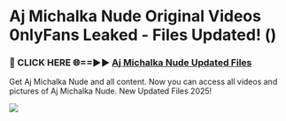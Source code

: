# Aj Michalka Nude Original Videos 0nlyFans Leaked - Files Updated! ()

<h3>🔴 CLICK HERE 🌐==►► <a href="https://tinyurl.com/2p9ay9w9" rel="nofollow">Aj Michalka Nude Updated Files</a></h3>

Get Aj Michalka Nude and all content. Now you can access all videos and pictures of Aj Michalka Nude. New Updated Files 2025!

[![](https://i.imgur.com/KQgVmj3.gif)](https://tinyurl.com/2p9ay9w9)
